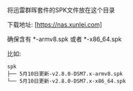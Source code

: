 将迅雷群晖套件的SPK文件放在这个目录

下载地址: [https://nas.xunlei.com]

确保含有 *-armv8.spk 或者 *-x86_64.spk

比如: 
```
spk
├── 5月10日更新-v2.8.0-DSM7.x-armv8.spk
└── 5月10日更新-v2.8.0-DSM7.x-x86_64.spk
```
